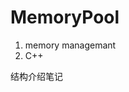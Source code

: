 # MemoryPool
1. memory managemant  
2. C++

结构介绍笔记

[](https://app.yinxiang.com/shard/s11/nl/18546522/ffe436a1-bb90-402c-8a8d-8a0c3f149e97?title=%E8%87%AA%E5%AE%9E%E7%8E%B0%E5%86%85%E5%AD%98%E6%B1%A0)
